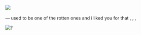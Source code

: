  ![](https://komarev.com/ghpvc/?username=jadehariey&color=dc143c)⠀

 — used to be one of the rotten ones and i liked you for that , , , 
 
![?](https://media1.tenor.com/m/eK2wZRQtuYAAAAAd/powder-ekko.gif)
